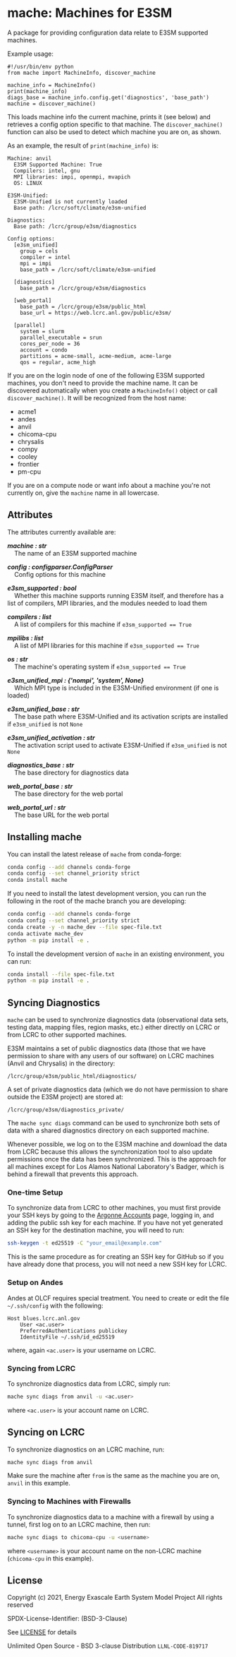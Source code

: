 # mache: Machines for E3SM

A package for providing configuration data relate to E3SM supported
machines.

Example usage:

``` python3
#!/usr/bin/env python
from mache import MachineInfo, discover_machine

machine_info = MachineInfo()
print(machine_info)
diags_base = machine_info.config.get('diagnostics', 'base_path')
machine = discover_machine()
```

This loads machine info the current machine, prints it (see below) and
retrieves a config option specific to that machine. The
`discover_machine()` function can also be used to detect which machine
you are on, as shown.

As an example, the result of `print(machine_info)` is:

```
Machine: anvil
  E3SM Supported Machine: True
  Compilers: intel, gnu
  MPI libraries: impi, openmpi, mvapich
  OS: LINUX

E3SM-Unified:
  E3SM-Unified is not currently loaded
  Base path: /lcrc/soft/climate/e3sm-unified

Diagnostics:
  Base path: /lcrc/group/e3sm/diagnostics

Config options:
  [e3sm_unified]
    group = cels
    compiler = intel
    mpi = impi
    base_path = /lcrc/soft/climate/e3sm-unified

  [diagnostics]
    base_path = /lcrc/group/e3sm/diagnostics

  [web_portal]
    base_path = /lcrc/group/e3sm/public_html
    base_url = https://web.lcrc.anl.gov/public/e3sm/

  [parallel]
    system = slurm
    parallel_executable = srun
    cores_per_node = 36
    account = condo
    partitions = acme-small, acme-medium, acme-large
    qos = regular, acme_high
```

If you are on the login node of one of the following E3SM supported
machines, you don\'t need to provide the machine name. It can be
discovered automatically when you create a `MachineInfo()` object or
call `discover_machine()`. It will be recognized from the host name:

-   acme1
-   andes
-   anvil
-   chicoma-cpu
-   chrysalis
-   compy
-   cooley
-   frontier
-   pm-cpu

If you are on a compute node or want info about a machine you\'re not
currently on, give the `machine` name in all lowercase.

## Attributes

The attributes currently available are:

***machine : str*** \
&nbsp;&nbsp;&nbsp;&nbsp;The name of an E3SM supported machine

***config : configparser.ConfigParser*** \
&nbsp;&nbsp;&nbsp;&nbsp;Config options for this machine

***e3sm_supported : bool*** \
&nbsp;&nbsp;&nbsp;&nbsp;Whether this machine supports running E3SM itself, and therefore has a 
    list of compilers, MPI libraries, and the modules needed to load them

***compilers : list*** \
&nbsp;&nbsp;&nbsp;&nbsp;A list of compilers for this machine if `e3sm_supported == True`

***mpilibs : list*** \
&nbsp;&nbsp;&nbsp;&nbsp;A list of MPI libraries for this machine if `e3sm_supported == True`

***os : str*** \
&nbsp;&nbsp;&nbsp;&nbsp;The machine\'s operating system if `e3sm_supported == True`

***e3sm_unified_mpi : {\'nompi\', \'system\', None}*** \
&nbsp;&nbsp;&nbsp;&nbsp;Which MPI type is included in the E3SM-Unified environment (if one
    is loaded)

***e3sm_unified_base : str*** \
&nbsp;&nbsp;&nbsp;&nbsp;The base path where E3SM-Unified and its activation scripts are
    installed if `e3sm_unified` is not `None`

***e3sm_unified_activation : str*** \
&nbsp;&nbsp;&nbsp;&nbsp;The activation script used to activate E3SM-Unified if
    `e3sm_unified` is not `None`

***diagnostics_base : str*** \
&nbsp;&nbsp;&nbsp;&nbsp;The base directory for diagnostics data

***web_portal_base : str*** \
&nbsp;&nbsp;&nbsp;&nbsp;The base directory for the web portal

***web_portal_url : str*** \
&nbsp;&nbsp;&nbsp;&nbsp;The base URL for the web portal

## Installing mache

You can install the latest release of `mache` from conda-forge:

``` bash
conda config --add channels conda-forge
conda config --set channel_priority strict
conda install mache
```

If you need to install the latest development version, you can run the
following in the root of the mache branch you are developing:

``` bash
conda config --add channels conda-forge
conda config --set channel_priority strict
conda create -y -n mache_dev --file spec-file.txt
conda activate mache_dev
python -m pip install -e .
```

To install the development version of `mache` in an existing
environment, you can run:

``` bash
conda install --file spec-file.txt
python -m pip install -e .
```

## Syncing Diagnostics

`mache` can be used to synchronize diagnostics data (observational data
sets, testing data, mapping files, region masks, etc.) either directly
on LCRC or from LCRC to other supported machines.

E3SM maintains a set of public diagnostics data (those that we have
permission to share with any users of our software) on LCRC machines
(Anvil and Chrysalis) in the directory:

``` 
/lcrc/group/e3sm/public_html/diagnostics/
```

A set of private diagnostics data (which we do not have permission to
share outside the E3SM project) are stored at:

``` 
/lcrc/group/e3sm/diagnostics_private/
```

The `mache sync diags` command can be used to synchronize both sets of
data with a shared diagnostics directory on each supported machine.

Whenever possible, we log on to the E3SM machine and download the data
from LCRC because this allows the synchronization tool to also update
permissions once the data has been synchronized. This is the approach
for all machines except for Los Alamos National Laboratory\'s Badger,
which is behind a firewall that prevents this approach.

### One-time Setup

To synchronize data from LCRC to other machines, you must first provide
your SSH keys by going to the [Argonne
Accounts](https://accounts.cels.anl.gov/) page, logging in, and adding
the public ssh key for each machine. If you have not yet generated an
SSH key for the destination machine, you will need to run:

``` bash
ssh-keygen -t ed25519 -C "your_email@example.com"
```

This is the same procedure as for creating an SSH key for GitHub so if
you have already done that process, you will not need a new SSH key for
LCRC.

### Setup on Andes

Andes at OLCF requires special treatment. You need to create or edit the
file `~/.ssh/config` with the following:

``` 
Host blues.lcrc.anl.gov
    User <ac.user>
    PreferredAuthentications publickey
    IdentityFile ~/.ssh/id_ed25519
```

where, again `<ac.user>` is your username on LCRC.

### Syncing from LCRC

To synchronize diagnostics data from LCRC, simply run:

``` bash
mache sync diags from anvil -u <ac.user>
```

where `<ac.user>` is your account name on LCRC.

## Syncing on LCRC

To synchronize diagnostics on an LCRC machine, run:

``` bash
mache sync diags from anvil
```

Make sure the machine after `from` is the same as the machine you are
on, `anvil` in this example.

### Syncing to Machines with Firewalls

To synchronize diagnostics data to a machine with a firewall by using a
tunnel, first log on to an LCRC machine, then run:

``` bash
mache sync diags to chicoma-cpu -u <username>
```

where `<username>` is your account name on the non-LCRC machine
(`chicoma-cpu` in this example).

## License

Copyright (c) 2021, Energy Exascale Earth System Model Project All
rights reserved

SPDX-License-Identifier: (BSD-3-Clause)

See [LICENSE](./LICENSE) for details

Unlimited Open Source - BSD 3-clause Distribution `LLNL-CODE-819717`

